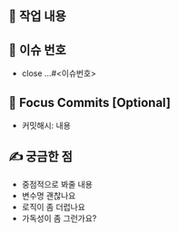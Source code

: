 ## 🚀 작업 내용
## 📸 이슈 번호
- close ...#<이슈번호>
## 👀 Focus Commits [Optional]
- 커밋해시: 내용
## ✍ 궁금한 점
- 중점적으로 봐줄 내용
- 변수명 괜찮나요
- 로직이 좀 더럽나요
- 가독성이 좀 그런가요?

